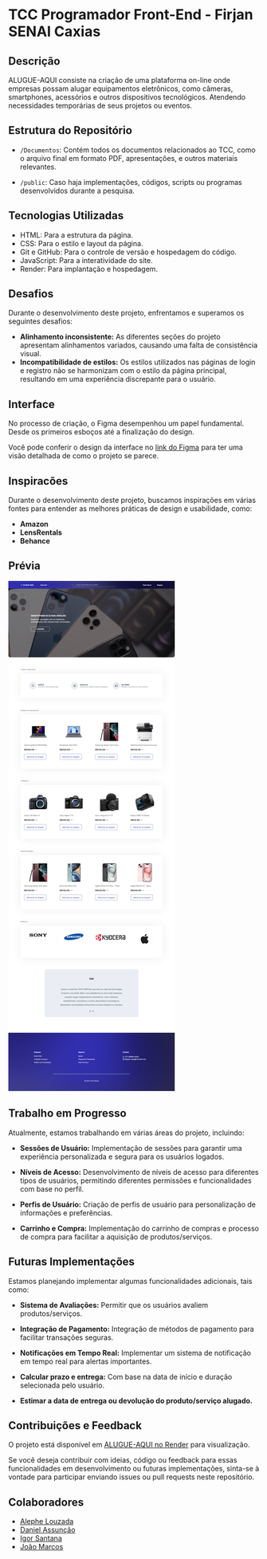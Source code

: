 # TCC Programador Front-End - Firjan SENAI Caxias

## Descrição

ALUGUE-AQUI consiste na criação de uma plataforma on-line onde empresas possam alugar equipamentos eletrônicos, como câmeras, smartphones, acessórios e outros dispositivos tecnológicos. Atendendo necessidades temporárias de seus projetos ou eventos.

## Estrutura do Repositório

- `/Documentos`: Contém todos os documentos relacionados ao TCC, como o arquivo final em formato PDF, apresentações, e outros materiais relevantes.
  
- `/public`: Caso haja implementações, códigos, scripts ou programas desenvolvidos durante a pesquisa.

## Tecnologias Utilizadas

- HTML: Para a estrutura da página.
- CSS: Para o estilo e layout da página.
- Git e GitHub: Para o controle de versão e hospedagem do código.
- JavaScript: Para a interatividade do site.
- Render: Para implantação e hospedagem.

## Desafios

Durante o desenvolvimento deste projeto, enfrentamos e superamos os seguintes desafios:

- **Alinhamento inconsistente:** As diferentes seções do projeto apresentam alinhamentos variados, causando uma falta de consistência visual.
- **Incompatibilidade de estilos:** Os estilos utilizados nas páginas de login e registro não se harmonizam com o estilo da página principal, resultando em uma experiência discrepante para o usuário.

## Interface

No processo de criação, o Figma desempenhou um papel fundamental. Desde os primeiros esboços até a finalização do design.

Você pode conferir o design da interface no [link do Figma](https://www.figma.com/community/file/1311617896894508958) para ter uma visão detalhada de como o projeto se parece.

## Inspiracões

Durante o desenvolvimento deste projeto, buscamos inspirações em várias fontes para entender as melhores práticas de design e usabilidade, como:

- **Amazon**
- **LensRentals**
- **Behance**

## Prévia
![Captura de Tela do ALUGUE-AQUI](https://github.com/jmbraz/ALUGUE-AQUI/raw/main/Captura-ALUGUE-AQUI.png)

## Trabalho em Progresso

Atualmente, estamos trabalhando em várias áreas do projeto, incluindo:

- **Sessões de Usuário:** Implementação de sessões para garantir uma experiência personalizada e segura para os usuários logados.

- **Níveis de Acesso:** Desenvolvimento de níveis de acesso para diferentes tipos de usuários, permitindo diferentes permissões e funcionalidades com base no perfil.

- **Perfis de Usuário:** Criação de perfis de usuário para personalização de informações e preferências.

- **Carrinho e Compra:** Implementação do carrinho de compras e processo de compra para facilitar a aquisição de produtos/serviços.

## Futuras Implementações

Estamos planejando implementar algumas funcionalidades adicionais, tais como:

- **Sistema de Avaliações:** Permitir que os usuários avaliem produtos/serviços.

- **Integração de Pagamento:** Integração de métodos de pagamento para facilitar transações seguras.

- **Notificações em Tempo Real:** Implementar um sistema de notificação em tempo real para alertas importantes.

- **Calcular prazo e entrega:** Com base na data de início e duração selecionada pelo usuário.

- **Estimar a data de entrega ou devolução do produto/serviço alugado.** 

## Contribuições e Feedback

O projeto está disponível em [ALUGUE-AQUI no Render](https://alugue-aqui.onrender.com) para visualização.

Se você deseja contribuir com ideias, código ou feedback para essas funcionalidades em desenvolvimento ou futuras implementações, sinta-se à vontade para participar enviando issues ou pull requests neste repositório.

## Colaboradores

- [Alephe Louzada](https://github.com/Alephelouzada)
- [Daniel Assunção](https://github.com/Danielassuncao99)
- [Igor Santana](https://github.com/NaoExisto)
- [João Marcos](https://github.com/jmbraz)
